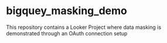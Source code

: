 # bigquey_masking_demo
This repository contains a Looker Project where data masking is demonstrated through an OAuth connection setup
